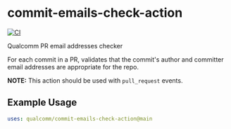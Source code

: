 # commit-emails-check-action

[![CI](https://github.com/qualcomm/commit-emails-check-action/actions/workflows/ci.yaml/badge.svg)](https://github.com/qualcomm/commit-emails-check-action/actions/workflows/ci.yaml)

Qualcomm PR email addresses checker

For each commit in a PR, validates that the commit's author and committer email
addresses are appropriate for the repo.

**NOTE:** This action should be used with `pull_request` events.

## Example Usage

```yaml
uses: qualcomm/commit-emails-check-action@main
```
